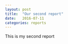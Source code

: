 ```yaml
---
layout: post
title:  "Our second report"
date:   2016-07-11
categories: reports
---
```


This is my second report
